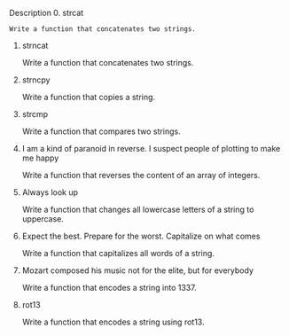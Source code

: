 Description
0. strcat

    Write a function that concatenates two strings.

1. strncat

    Write a function that concatenates two strings.

2. strncpy

    Write a function that copies a string.

3. strcmp

    Write a function that compares two strings.

4. I am a kind of paranoid in reverse. I suspect people of plotting to make me happy

    Write a function that reverses the content of an array of integers.

5. Always look up

    Write a function that changes all lowercase letters of a string to uppercase.

6. Expect the best. Prepare for the worst. Capitalize on what comes

    Write a function that capitalizes all words of a string.

7. Mozart composed his music not for the elite, but for everybody

    Write a function that encodes a string into 1337.

8. rot13

    Write a function that encodes a string using rot13.

